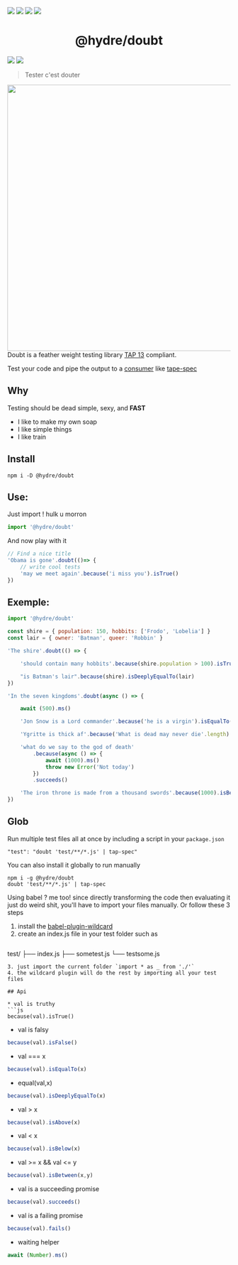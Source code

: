 ![][licence] [![][npm]][npmlink] [![][travis]][travislink] [![][npmdl]][npmlink]

<h1 align=center>@hydre/doubt</h1>

[![][discord]][discordlink] [![][twitter]][twitterlink]

[licence]: https://img.shields.io/github/license/HydreIO/doubt.svg?style=for-the-badge
[npm]: https://img.shields.io/npm/v/@hydre/doubt.svg?logo=npm&style=for-the-badge
[npmlink]: https://www.npmjs.com/package/@hydre/doubt
[travis]: https://img.shields.io/travis/com/HydreIO/doubt.svg?logo=travis&style=for-the-badge
[travislink]: https://travis-ci.com/HydreIO/doubt
[twitter]: https://img.shields.io/badge/follow-us-blue.svg?logo=twitter&style=for-the-badge
[twitterlink]: https://twitter.com/hydreio
[discord]: https://img.shields.io/discord/398114799776694272.svg?logo=discord&style=for-the-badge
[discordlink]: https://discord.gg/bRSpRpD
[npmdl]: https://img.shields.io/npm/dw/@hydre/doubt.svg?color=%239C27B0&style=for-the-badge

> Tester c'est douter

<img align="right" width="600" src="https://i.imgur.com/HULOni8.png">

Doubt is a feather weight testing library [TAP 13](http://testanything.org/tap-version-13-specification.html) compliant.

Test your code and pipe the output to a [consumer](http://testanything.org/consumers.html) like [tape-spec](https://github.com/scottcorgan/tap-spec)

## Why

Testing should be dead simple, sexy, and **FAST**

- I like to make my own soap
- I like simple things
- I like train

## Install

```
npm i -D @hydre/doubt
```

## Use:

Just import ! hulk u morron

```js
import '@hydre/doubt'
```

And now play with it

```js
// Find a nice title
'Obama is gone'.doubt(()=> {
	// write cool tests
	'may we meet again'.because('i miss you').isTrue()
})
```

## Exemple:

```js
import '@hydre/doubt'

const shire = { population: 150, hobbits: ['Frodo', 'Lobelia'] }
const lair = { owner: 'Batman', queer: 'Robbin' }

'The shire'.doubt(() => {

	'should contain many hobbits'.because(shire.population > 100).isTrue()

	"is Batman's lair".because(shire).isDeeplyEqualTo(lair)
})

'In the seven kingdoms'.doubt(async () => {

	await (500).ms()

	'Jon Snow is a Lord commander'.because('he is a virgin').isEqualTo('HE IS A VIRGIN' |> #.toLowerCase())

	'Ygritte is thick af'.because('What is dead may never die'.length).isAbove(0)

	'what do we say to the god of death'
		.because(async () => {
			await (1000).ms()
			throw new Error('Not today')
		})
		.succeeds()

	'The iron throne is made from a thousand swords'.because(1000).isBetween(1000, 1000)
})
```

## Glob

Run multiple test files all at once by including a script in your `package.json`
```
"test": "doubt 'test/**/*.js' | tap-spec"
```

You can also install it globally to run manually
```
npm i -g @hydre/doubt
doubt 'test/**/*.js' | tap-spec
```

Using babel ? me too! since directly transforming the code then evaluating it just do weird shit, you'll have to import your files manually.
Or follow these 3 steps

1. install the [babel-plugin-wildcard](https://github.com/vihanb/babel-plugin-wildcard)
2. create an index.js file in your test folder such as
	```
test/
├── index.js
├── sometest.js
└── testsome.js
```
3. just import the current folder `import * as _ from './'`
4. the wildcard plugin will do the rest by importing all your test files

## Api

* val is truthy
```js
because(val).isTrue()
```

* val is falsy
```js
because(val).isFalse()
```

* val === x
```js
because(val).isEqualTo(x)
```

* equal(val,x)
```js
because(val).isDeeplyEqualTo(x)
```

* val > x
```js
because(val).isAbove(x)
```

* val < x
```js
because(val).isBelow(x)
```

* val >= x && val <= y
```js
because(val).isBetween(x,y)
```

* val is a succeeding promise
```js
because(val).succeeds()
```

* val is a failing promise
```js
because(val).fails()
```

* waiting helper
```js
await (Number).ms()
```